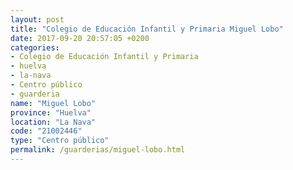 ```yaml
---
layout: post
title: "Colegio de Educación Infantil y Primaria Miguel Lobo"
date: 2017-09-20 20:57:05 +0200
categories:
- Colegio de Educación Infantil y Primaria
- huelva
- la-nava
- Centro público
- guarderia
name: "Miguel Lobo"
province: "Huelva"
location: "La Nava"
code: "21002446"
type: "Centro público"
permalink: /guarderias/miguel-lobo.html
---
```

